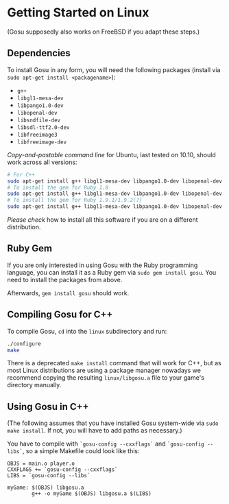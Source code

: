 # Getting Started on Linux

(Gosu supposedly also works on FreeBSD if you adapt these steps.)

## Dependencies

To install Gosu in any form, you will need the following packages (install via `sudo apt-get install <packagename>`):

  * `g++`
  * `libgl1-mesa-dev`
  * `libpango1.0-dev`
  * `libopenal-dev`
  * `libsndfile-dev`
  * `libsdl-ttf2.0-dev`
  * `libfreeimage3`
  * `libfreeimage-dev`

*Copy-and-pastable command line* for Ubuntu, last tested on 10.10, should work across all versions:

```bash
# For C++
sudo apt-get install g++ libgl1-mesa-dev libpango1.0-dev libopenal-dev libsndfile-dev libsdl-ttf2.0-dev libfreeimage3 libfreeimage-dev
# To install the gem for Ruby 1.8
sudo apt-get install g++ libgl1-mesa-dev libpango1.0-dev libopenal-dev libsndfile-dev libsdl-ttf2.0-dev libfreeimage3 libfreeimage-dev ruby1.8-dev rubygems
# To install the gem for Ruby 1.9.1/1.9.2(?)
sudo apt-get install g++ libgl1-mesa-dev libpango1.0-dev libopenal-dev libsndfile-dev libsdl-ttf2.0-dev libfreeimage3 libfreeimage-dev ruby1.9.1-dev rubygems
```

*Please check* how to install all this software if you are on a different distribution.

## Ruby Gem

If you are only interested in using Gosu with the Ruby programming language, you can install it as a Ruby gem via `sudo gem install gosu`. You need to install the packages from above.

Afterwards, `gem install gosu` should work.

## Compiling Gosu for C++

To compile Gosu, `cd` into the `linux` subdirectory and run:

```bash
./configure
make
```

There is a deprecated `make install` command that will work for C++, but as most Linux distributions are using a package manager nowadays we recommend copying the resulting `linux/libgosu.a` file to your game's directory manually.

## Using Gosu in C++

(The following assumes that you have installed Gosu system-wide via `sudo make install`. If not, you will have to add paths as necessary.)

You have to compile with `` `gosu-config --cxxflags` `` and `` `gosu-config --libs` ``, so a simple Makefile could look like this:

```make
OBJS = main.o player.o
CXXFLAGS += `gosu-config --cxxflags`
LIBS = `gosu-config --libs`

myGame: $(OBJS) libgosu.a
        g++ -o myGame $(OBJS) libgosu.a $(LIBS)
```


